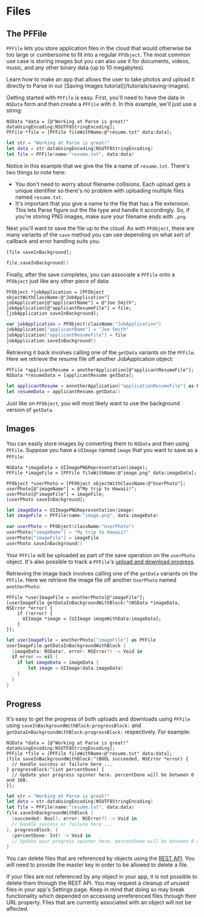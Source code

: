 # Files

## The PFFile

`PFFile` lets you store application files in the cloud that would otherwise be too large or cumbersome to fit into a regular `PFObject`. The most common use case is storing images but you can also use it for documents, videos, music, and any other binary data (up to 10 megabytes).

<div class='tip info'><div>
  Learn how to make an app that allows the user to take photos and upload it directly to Parse in our [Saving Images tutorial](/tutorials/saving-images).
</div></div>

Getting started with `PFFile` is easy. First, you'll need to have the data in `NSData` form and then create a `PFFile` with it. In this example, we'll just use a string:

```objc
NSData *data = [@"Working at Parse is great!" dataUsingEncoding:NSUTF8StringEncoding];
PFFile *file = [PFFile fileWithName:@"resume.txt" data:data];
```
```swift
let str = "Working at Parse is great!"
let data = str.dataUsingEncoding(NSUTF8StringEncoding)
let file = PFFile(name:"resume.txt", data:data)
```

Notice in this example that we give the file a name of `resume.txt`. There's two things to note here:

*   You don't need to worry about filename collisions. Each upload gets a unique identifier so there's no problem with uploading multiple files named `resume.txt`.
*   It's important that you give a name to the file that has a file extension. This lets Parse figure out the file type and handle it accordingly. So, if you're storing PNG images, make sure your filename ends with `.png`.

Next you'll want to save the file up to the cloud. As with `PFObject`, there are many variants of the `save` method you can use depending on what sort of callback and error handling suits you.

```objc
[file saveInBackground];
```
```swift
file.saveInBackground()
```

Finally, after the save completes, you can associate a `PFFile` onto a `PFObject` just like any other piece of data:

```objc
PFObject *jobApplication = [PFObject objectWithClassName:@"JobApplication"]
jobApplication[@"applicantName"] = @"Joe Smith";
jobApplication[@"applicantResumeFile"] = file;
[jobApplication saveInBackground];
```
```swift
var jobApplication = PFObject(className:"JobApplication")
jobApplication["applicantName"] = "Joe Smith"
jobApplication["applicantResumeFile"] = file
jobApplication.saveInBackground()
```

Retrieving it back involves calling one of the `getData` variants on the `PFFile`. Here we retrieve the resume file off another JobApplication object:

```objc
PFFile *applicantResume = anotherApplication[@"applicantResumeFile"];
NSData *resumeData = [applicantResume getData];
```
```swift
let applicantResume = annotherApplication["applicationResumeFile"] as PFFile
let resumeData = applicantResume.getData()
```

Just like on `PFObject`, you will most likely want to use the background version of `getData`.

## Images

You can easily store images by converting them to `NSData` and then using `PFFile`. Suppose you have a `UIImage` named `image` that you want to save as a `PFFile`:

```objc
NSData *imageData = UIImagePNGRepresentation(image);
PFFile *imageFile = [PFFile fileWithName:@"image.png" data:imageData];

PFObject *userPhoto = [PFObject objectWithClassName:@"UserPhoto"];
userPhoto[@"imageName"] = @"My trip to Hawaii!";
userPhoto[@"imageFile"] = imageFile;
[userPhoto saveInBackground];
```
```swift
let imageData = UIImagePNGRepresentation(image)
let imageFile = PFFile(name:"image.png", data:imageData)

var userPhoto = PFObject(className:"UserPhoto")
userPhoto["imageName"] = "My trip to Hawaii!"
userPhoto["imageFile"] = imageFile
userPhoto.saveInBackground()
```

Your `PFFile` will be uploaded as part of the save operation on the `userPhoto` object. It's also possible to track a `PFFile`'s [upload and download progress](#files-progress).

Retrieving the image back involves calling one of the `getData` variants on the `PFFile`. Here we retrieve the image file off another `UserPhoto` named `anotherPhoto`:

```objc
PFFile *userImageFile = anotherPhoto[@"imageFile"];
[userImageFile getDataInBackgroundWithBlock:^(NSData *imageData, NSError *error) {
    if (!error) {
      UIImage *image = [UIImage imageWithData:imageData];
    }
}];
```
```swift
let userImageFile = anotherPhoto["imageFile"] as PFFile
userImageFile.getDataInBackgroundWithBlock {
  (imageData: NSData?, error: NSError?) -> Void in
  if error == nil {
    if let imageData = imageData {
        let image = UIImage(data:imageData)
    }
  }
}
```

## Progress

It's easy to get the progress of both uploads and downloads using `PFFile` using `saveInBackgroundWithBlock:progressBlock:` and `getDataInBackgroundWithBlock:progressBlock:` respectively. For example:

```objc
NSData *data = [@"Working at Parse is great!" dataUsingEncoding:NSUTF8StringEncoding];
PFFile *file = [PFFile fileWithName:@"resume.txt" data:data];
[file saveInBackgroundWithBlock:^(BOOL succeeded, NSError *error) {
  // Handle success or failure here ...
} progressBlock:^(int percentDone) {
  // Update your progress spinner here. percentDone will be between 0 and 100.
}];
```
```swift
let str = "Working at Parse is great!"
let data = str.dataUsingEncoding(NSUTF8StringEncoding)
let file = PFFile(name:"resume.txt", data:data)
file.saveInBackgroundWithBlock {
  (succeeded: Bool?, error: NSError?) -> Void in
  // Handle success or failure here ...
}, progressBlock: {
  (percentDone: Int) -> Void in
  // Update your progress spinner here. percentDone will be between 0 and 100.
}
```

You can delete files that are referenced by objects using the [REST API](/docs/rest/guide#files-deleting-files). You will need to provide the master key in order to be allowed to delete a file.

If your files are not referenced by any object in your app, it is not possible to delete them through the REST API. You may request a cleanup of unused files in your app's Settings page. Keep in mind that doing so may break functionality which depended on accessing unreferenced files through their URL property. Files that are currently associated with an object will not be affected.
